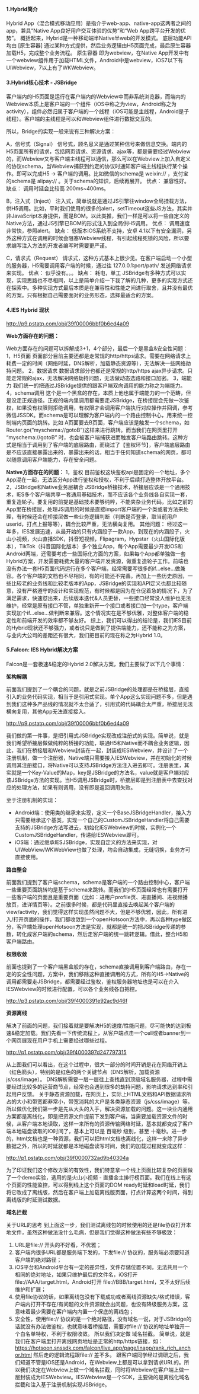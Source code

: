 #### 1.Hybrid简介

Hybrid App（混合模式移动应用）是指介于web-app、native-app这两者之间的app，兼具“Native App良好用户交互体验的优势”和“Web App跨平台开发的优势”。
概括起来，Hybrid是一种移动端半Native半web的开发模式。
底层功能API均由 [原生容器] 通过某种方式提供，然后业务逻辑由H5页面完成，最后原生容器加载H5，完成整个业务流程。
原生容器 即为webview，在Native App开发中有一个webview组件用于加载HTML文件，Android中是webview，iOS7以下有UIWebview，7以上有了WKWebview。

#### 3.Hybrid核心技术 - JSBridge

客户端内的H5页面是运行在客户端内的Webview中而非系统浏览器，而端内的Webview本质上是客户端的一个组件（iOS中称之为view，Android称之为activity），组件必然归属于客户端的一个线程（iOS可能是主线程，Android是子线程）。客户端的主线程是可以和Webview组件进行数据交互的。

所以，Bridge的实现一般来说有三种解决方案：

A，信号式（Signal）
信号式，顾名思义是通过某种信号来做信息交换。端内的H5页面所有的请求，包括网页请求、资源请求、ajax等，都是需要经过Webview的，而Webview又与客户端主线程可以通信，那么可以在Webview上加入自定义的协议schema，当Webview捕获到约定的协议时通知客户端主线程执行某个操作。即可以完成H5 → 客户端的调用。比如微信的schema是 weixin:// ，支付宝的schema是 alipay:// 。关于schema的知识，后续再展开。
优点： 兼容性好。
缺点： 调用时延会比较高 200ms~400ms。

B，注入式（Inject）
注入式，简单说就是通过JS引擎往window全局挂载方法，供H5调用。比如，平时我们使用的很多的alert，setTimeout这些JS方法，其实并非JavaScript本身提供，而是BOM。以此类推，我们一样是可以将一些自定义的Native方法，通过JS引擎已BOM的形式注入到全局供H5调用。
优点： 调用速度非常快，参照alert。
缺点： 低版本iOS系统不支持，安卓 4.1以下有安全漏洞，另外这种方式在调用的时候会阻塞Webview线程，有引起线程死锁的风险，所以要求编写注入方法的开发者编写时需要更严谨。

C，请求式（Request）
请求式，这种方式基本上很少见。在客户端启动一个小型的服务器，H5需要调用客户端的时候，通过往 127.0.0.1:port/path/ 发送网络请求来实现。
优点： 似乎没有。。。
缺点： 耗电，单工
JSBridge有多种方式可以实现，实现思路也不尽相同，以上是简单介绍一下我了解的几种，更多的实现方式还在探索中。多种实现方式最后本质是在兼容性和性能之间进行取舍，且并没有最优的方案。只有根据自己需要面对的业务形态，选择最适合的方案。

#### 4.IES Hybrid 现状

http://p9.pstatp.com/obj/39f00006bbf0b6ed4a09

**Web方面存在的问题：**

Web方面存在的问题可以拆解成3+1，4个部分，最后一个是黑盒&安全性问题：
1，H5页面
页面部分目前主要还都是走常规的http/https请求。需要在网络请求上耗费一定的时间（网络时延，DNS解析，加载静态资源等），无法解决一些网络劫持问题。
2，数据请求
数据请求部分也都还是常规的http/https ajax异步请求。只能走常规的ajax，无法解决网络劫持问题，无法做动态选路和接口加密。
3，端能力
我们统一的把通过JSBridge提供的跟客户端双向调用的能力称之为端能力。
4，schema调用
这个是一个黑盒的存在，本质上他也属于端能力的一个范畴，但是没走正规途径。正规的端内里调用都需要走JSBridge，在桥接层会先做一次鉴权，如果没有权限则拒绝调用，有权限才会调用客户端执行对应操作并回调，参考微信JSSDK。而schema是可以理解为客户端内的一个路由控制中心，用来统一控制端内页面的跳转。比如 A页面要去B页面，客户端应该是触发一个schema，如Router.go(“myschema://gotoB”)这样来进行跳转。而当我们在网页里打开 “myschema://gotoB” 时，也会被客户端捕获进而触发客户端路由跳转。这种方式是相当于调用到了客户端的底层路由，而绕过了【鉴权环节】，客户端底层路由是不应该直接暴露出来的，暴露出来的话，相当于任何知道schema的网页，都可以随意调用客户端能力，存在安全问题。

**Native方面存在的问题：**
1，鉴权
目前鉴权这块鉴权api是固定的一个地址，多个App混在一起，无法区分App进行鉴权和授权，不利于后续打造整体开放平台。
2，JSBridge和Native业务层耦合
JSBridge桥接技术，桥接层应该是一个通用技术，IES多个客户端共享一套通用基础技术，而不应该各个业务线各自实现一套，重复造轮子。要复用的前提是基础技术要够纯粹，不能夹杂业务代码，比如之前的App里在桥接层，处理JS调用的时候是直接import客户端的一个类或者方法来处理，有时候还会在桥接层做一些业务逻辑判断（判断是否登录，取当前用户userid，打点上报等等），耦合比较严重，无法横向复用。
其他问题：
经过这一年多，IES发展迅速，从最开始的只有内涵段子一款App，到现在的内涵段子，火山小视频，火山直播SDK，抖音短视频，Flipagram，Hypstar（火山国际化版本），TikTok（抖音国际化版本）多个独立App，每个App需要最少开发iOS和Android两端，还需要考虑一些国际化方面的方案，如果每个App都单独做一套Hybrid方案，开发需要耗费大量的客户端开发资源，做重复造轮子工作。前端也没有办法一套H5页面代码运行在多个客户端，经常需要写很多的if…else…做兼容。各个客户端的文档也不尽相同，有的可能还不完善。再加上一些历史原因，一些比较老的业务线和比较老版本的App，JSBridge的实现和API定义也都比较随意，没有严格遵守的设计和实现规范，有时候都是因为在仓促着急的情况下，为了满足需求，快速怼出来，后续版本迭代&人员更替，一些接口经常没人维护也无法维护，经常是原有接口不管，单独重新开一个接口或者接口加一个type，客户端实现加个if…else…做判断来兼容。这个情况实在是不够优雅，对整体客户端的稳定性和前端开发的效率都不够友好。
综上，我们可以得出的结论是，我们IES目前的Hybrid现状还不够强力，或者说只是做到了提供端能力，还不能称之为方案，与业内大公司的差距还有很大，我们把目前的现在称之为Hybrid 1.0。

#### 5.Falcon: IES Hybrid解决方案

Falcon是一套极速&稳定的Hybrid 2.0解决方案，我们主要做了以下几个事情：

**架构解耦**

前面我们提到了一个耦合的问题，就是之前JSBridge的处理都是在桥接层，直接引入的业务代码实现，相当于是引用式实现。单个App这么实现问题不多，但是遇到我们这种多产品线的情况就不太合适了，引用式的代码耦合太严重，桥接层无法横向复用，其他App无法直接接入。

http://p9.pstatp.com/obj/39f00006bbf0b6ed4a09

我们做的第一件事，是把引用式JSBridge实现改成注册式的实现。简单说，就是我们希望桥接层做做纯粹的桥接的功能，联通H5和Native而不耦合业务逻辑，因此，我们在桥接层和Webview封装在一起，封装成IESWebview，并设计了一个注册机制，做一个注册器，Native端只需要接入IESWebview，并在初始化的时候调用其注册接口，将Native可以支持JSBridge方法注入进去即可。注册表里，其实就是一个Key-Value的Map，key是JSBridge的方法名，value就是客户端对应该JSBridge方法的实现。当H5调用JSBridge时，桥接层即是到注册表中去查找对应的处理方法，如果有则调用，没有即是返回调用失败。

至于注册机制的实现：
* Android端：使用类的继承来实现，定义一个BaseJSBridgeHandler，接入方只需要继承这个基类，实现一个自己的CustomJSBridgeHandler将自己需要支持的JSBridge方法写进去，初始化IESWebview的时候，实例化一个CustomJSBridgeHandler，传递给IESWebview即可。
* iOS端：通过继承IESJSBridge，实现自定义的方法来实现，对UIWebView/WKWebView也做了处理，均会自动集成，无缝切换，业务方可直接使用。

**路由整合**

前面我们提到了客户端schema，schema是客户端的一个路由控制中心，客户端一些重要页面跳转均是基于schema来跳转。而我们的H5页面经常也有需要打开一些客户端的页面且是重要页面（比如：进用户profile页、进直播间、进视频播放页，进详情页等）。之前很多时候，都是代码里直接去唤起某个客户端的view/activity，我们觉得这样实现虽然问题不大，但是不够优雅，因此，所有进入/打开页面的操作，我们都收敛到一个openHotsoon方法中，再以各种type做区分，客户端处理openHotsoon方法是实现，就都是统一的把JSBridge传递的参数，转化成客户端的schema，然后走客户端的统一跳转逻辑。借此，整合H5和客户端路由。

**权限收敛**

前面也提到了一个客户端黑盒般的存在，schema直接调用到客户端路由，存在一定的安全性问题，方案中，我们移除这种直接调用的方式，所有的H5→Native的调用都需要走JSBridge，都需要经过鉴权，鉴权服务器地址也是可以在介入IESWebview的时候进行配置，可以各个业务线各自把控。

http://p3.pstatp.com/obj/39f4000391e92ac9d46f

**资源离线**

解决了前面的问题，我们接着就是要解决H5的速度/性能问题，尽可能快的达到极速&稳定加载。我们先看一下传统流程上，从客户端点击一个cell或者banner到一个网页展现在用户手机上需要经过哪些过程。

http://p1.pstatp.com/obj/39f4000397d247797315

从上图我们可以看出，在这个过程中，很大一部分的时间开销是花在网络开销上（红色箭头），特别的是红色的两个关键节点（DNS解析，加载资源js/css/image）。
DNS解析需要一层一层往上查找直到顶级域名服务器，过程中需要经过比较多的运营商节点，经常也会遇到很多的劫持问题，影响请求达到率和引起用户反馈。
关于静态资源加载，在网页上，实际上HTML文档和API数据请求所占的大小和带宽都非常小，带宽消耗的大户是各类静态资源（js/css/image）等。
所以做优化我们第一步是先从大头的入手，解决资源加载的问题。这一块业内通用方案都是离线化，即是把资源文件提前下发到客户端，当需要加载资源文件的时候，从客户端本地读取，这样一来所有的资源传输网络时延，基本就都变成了客户端本地磁盘读取的IO时间了，基本上可以是 百毫秒 级别，甚至 十毫秒。进一步的，html文档也是一种资源，我们可以把html文档也离线化，这样一来除了异步数据之外，所以的时延就都是本地磁盘读写时间，我们的加载过程就变成这样：

http://p1.pstatp.com/obj/39f0000732ad9b40304a

为了印证我们这个修改方案的有效性，我们特意拿一个线上页面比较复杂的页面做了一个demo实验，选用的是火山小视频 - 直播金主排行榜页面。我们在线上有这个页面的性能监控，可以得到线上这个页面的DOM ready时延和load时延，我们将它改成了离线版，然后在客户端上加载离线版页面，打点计算这两个时间，得到离线版的时延测试数据。

**域名拦截**

关于URL的思考
到上面这一步，我们测试离线包的时候使用的还是file协议打开本地文件，虽然这种做法没什么毛病，但是我们觉得这种做法有些不够极致：
1. URL是file:// 开头的不好看，不优雅；
2. 客户端内很多URL都是服务端下发的，下发file:// 协议的，服务端必须要知道客户端的绝对路径；
3. iOS平台和Android平台有一定的差异性，文件存储位置不同，无法共用一个相同的绝对地址，如果只维护最后的文件名，iOS打开 file://AAA/target.html，Android打开 file://BBB/target.html，又不太好后续维护和扩展；
4. 使用file协议的话，如果离线包没有下载成功或者离线资源缺失/格式错误，客户端内打开不存在/有问题的文件资源就会出问题，也没有降级服务方案，这意味着最少需要在客户端内内置一个保底的离线包；
5. 安全性，使用file:// 协议的是一个绝对路径，没有域名一说，对于JSBridge的话就没有办法做鉴权，也就意味着桥接层，需要对file:// 协议的地址单独开一个白名单特权，不利于权限收敛。
所以我们决定做 域名拦截。
简单说，就是我们在客户端里打开离线网页地址是正常的http/https链接，如：
https://hotsoon.snssdk.com/falcon/live_app/page/inapp/rank_rich_anchor.html
然后走的逻辑流程跟file:// 差不多。
跟客户端同学经过调研之后，我们知道不管是iOS还是Android，在Webview上都是可以拿到请求URL的。所以我们决定在Webview上做一个域名拦截，同时将Webview在客户端上做一层封装成为IESWebview。IESWebview是一个SDK，主要做的是离线化域名拦截和注入基于注册机制实现JSBridge。
